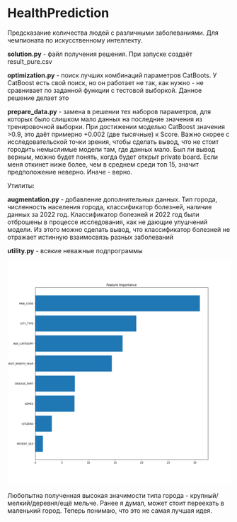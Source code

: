 # HealthPrediction
Предсказание количества людей с различными заболеваниями. Для чемпионата по искусственному интеллекту.


**solution.py** - файл получения решения. При запуске создаёт result_pure.csv

**optimization.py** - поиск лучших комбинаций параметров CatBoots. У CatBoost есть свой поиск, но он работает не так, как нужно - не сравнивает по заданной функции с тестовой выборкой. Данное решение делает это

**prepare_data.py** - замена в решении тех наборов параметров, для которых было слишком мало данных на последние значения из тренировочной выборки. При достижении моделью CatBoost значения >0.9, это даёт примерно +0.002 (две тысячные) к Score. Важно скорее с исследовательской точки зрения, чтобы сделать вывод, что не стоит городить немыслимые модели там, где данных мало. Был ли вывод верным, можно будет понять, когда будет открыт private board. Если меня откинет ниже более, чем в среднем среди топ 15, значит предположение неверно. Иначе - верно.

Утилиты:

**augmentation.py** - добавление дополнительных данных. Тип города, численность населения города, классификатор болезней, наличие данных за 2022 год. Классификатор болезней и 2022 год были отброшены в процессе исследования, как не дающие улушчений модели. Из этого можно сделать вывод, что классификатор болезней не отражает истинную взаимосвязь разных заболеваний

**utility.py** - всякие неважные подпрограммы


![Важность параметров](https://github.com/VladimirTalyzin/HealthPrediction/blob/main/features.png?raw=true)

Любопытна полученная высокая значимости типа города - крупный/мелкий/деревня/ещё мельче. Ранее я думал, может стоит переехать в маленький город. Теперь понимаю, что это не самая лучшая идея.
